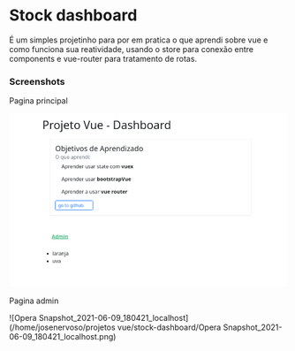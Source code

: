 # Stock dashboard 

É um simples projetinho para por em pratica o que aprendi sobre vue e como funciona sua reatividade, usando o store para conexão entre components e vue-router para tratamento de rotas.

### Screenshots

Pagina principal

![Opera Snapshot_2021-06-09_180333_localhost](https://github.com/josedoce/vue-stock-dashboard/blob/master/Opera%20Snapshot_2021-06-09_180333_localhost.png)

Pagina admin

![Opera Snapshot_2021-06-09_180421_localhost](/home/josenervoso/projetos vue/stock-dashboard/Opera Snapshot_2021-06-09_180421_localhost.png)
